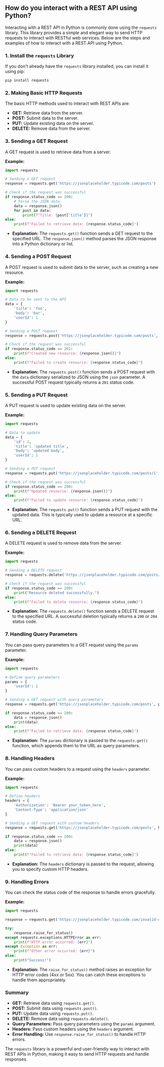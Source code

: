 ## How do you interact with a REST API using Python?


Interacting with a REST API in Python is commonly done using the `requests` library. This library provides a simple and elegant way to send HTTP requests to interact with RESTful web services. Below are the steps and examples of how to interact with a REST API using Python.

### 1. **Install the `requests` Library**

If you don't already have the `requests` library installed, you can install it using pip:

```bash
pip install requests
```

### 2. **Making Basic HTTP Requests**

The basic HTTP methods used to interact with REST APIs are:

- **GET:** Retrieve data from the server.
- **POST:** Submit data to the server.
- **PUT:** Update existing data on the server.
- **DELETE:** Remove data from the server.

### 3. **Sending a GET Request**

A GET request is used to retrieve data from a server. 

**Example:**

```python
import requests

# Sending a GET request
response = requests.get('https://jsonplaceholder.typicode.com/posts')

# Check if the request was successful
if response.status_code == 200:
    # Parse the JSON data
    data = response.json()
    for post in data:
        print(f"Title: {post['title']}")
else:
    print(f"Failed to retrieve data: {response.status_code}")
```

- **Explanation:** The `requests.get()` function sends a GET request to the specified URL. The `response.json()` method parses the JSON response into a Python dictionary or list.

### 4. **Sending a POST Request**

A POST request is used to submit data to the server, such as creating a new resource.

**Example:**

```python
import requests

# Data to be sent to the API
data = {
    'title': 'foo',
    'body': 'bar',
    'userId': 1
}

# Sending a POST request
response = requests.post('https://jsonplaceholder.typicode.com/posts', json=data)

# Check if the request was successful
if response.status_code == 201:
    print(f"Created new resource: {response.json()}")
else:
    print(f"Failed to create resource: {response.status_code}")
```

- **Explanation:** The `requests.post()` function sends a POST request with the `data` dictionary serialized to JSON using the `json` parameter. A successful POST request typically returns a `201` status code.

### 5. **Sending a PUT Request**

A PUT request is used to update existing data on the server.

**Example:**

```python
import requests

# Data to update
data = {
    'id': 1,
    'title': 'updated title',
    'body': 'updated body',
    'userId': 1
}

# Sending a PUT request
response = requests.put('https://jsonplaceholder.typicode.com/posts/1', json=data)

# Check if the request was successful
if response.status_code == 200:
    print(f"Updated resource: {response.json()}")
else:
    print(f"Failed to update resource: {response.status_code}")
```

- **Explanation:** The `requests.put()` function sends a PUT request with the updated data. This is typically used to update a resource at a specific URL.

### 6. **Sending a DELETE Request**

A DELETE request is used to remove data from the server.

**Example:**

```python
import requests

# Sending a DELETE request
response = requests.delete('https://jsonplaceholder.typicode.com/posts/1')

# Check if the request was successful
if response.status_code == 200:
    print("Resource deleted successfully.")
else:
    print(f"Failed to delete resource: {response.status_code}")
```

- **Explanation:** The `requests.delete()` function sends a DELETE request to the specified URL. A successful deletion typically returns a `200` or `204` status code.

### 7. **Handling Query Parameters**

You can pass query parameters to a GET request using the `params` parameter.

**Example:**

```python
import requests

# Define query parameters
params = {
    'userId': 1
}

# Sending a GET request with query parameters
response = requests.get('https://jsonplaceholder.typicode.com/posts', params=params)

if response.status_code == 200:
    data = response.json()
    print(data)
else:
    print(f"Failed to retrieve data: {response.status_code}")
```

- **Explanation:** The `params` dictionary is passed to the `requests.get()` function, which appends them to the URL as query parameters.

### 8. **Handling Headers**

You can pass custom headers to a request using the `headers` parameter.

**Example:**

```python
import requests

# Define headers
headers = {
    'Authorization': 'Bearer your_token_here',
    'Content-Type': 'application/json'
}

# Sending a GET request with custom headers
response = requests.get('https://jsonplaceholder.typicode.com/posts', headers=headers)

if response.status_code == 200:
    data = response.json()
    print(data)
else:
    print(f"Failed to retrieve data: {response.status_code}")
```

- **Explanation:** The `headers` dictionary is passed to the request, allowing you to specify custom HTTP headers.

### 9. **Handling Errors**

You can check the status code of the response to handle errors gracefully.

**Example:**

```python
import requests

response = requests.get('https://jsonplaceholder.typicode.com/invalid-url')

try:
    response.raise_for_status()
except requests.exceptions.HTTPError as err:
    print(f"HTTP error occurred: {err}")
except Exception as err:
    print(f"Other error occurred: {err}")
else:
    print("Success!")
```

- **Explanation:** The `raise_for_status()` method raises an exception for HTTP error codes (4xx or 5xx). You can catch these exceptions to handle them appropriately.

### Summary

- **GET:** Retrieve data using `requests.get()`.
- **POST:** Submit data using `requests.post()`.
- **PUT:** Update data using `requests.put()`.
- **DELETE:** Remove data using `requests.delete()`.
- **Query Parameters:** Pass query parameters using the `params` argument.
- **Headers:** Pass custom headers using the `headers` argument.
- **Error Handling:** Use `response.raise_for_status()` to handle HTTP errors.

The `requests` library is a powerful and user-friendly way to interact with REST APIs in Python, making it easy to send HTTP requests and handle responses.